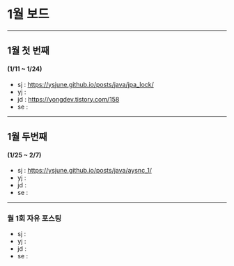 # 1월 보드 

------

## 1월 첫  번째

#### (1/11 ~ 1/24)

- sj : https://ysjune.github.io/posts/java/jpa_lock/
- yj :
- jd : https://yongdev.tistory.com/158
- se :



------

## 1월 두번째

#### (1/25 ~ 2/7)

- sj : https://ysjune.github.io/posts/java/aysnc_1/
- yj :
- jd : 
- se :

------

### 월 1회 자유 포스팅

- sj : 
- yj :
- jd : 
- se :
